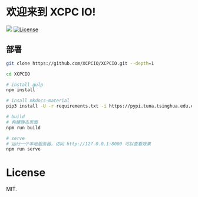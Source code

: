 
# 欢迎来到 XCPC IO!

[![](https://github.com/XCPCIO/XCPCIO/workflows/Build%20and%20Deploy/badge.svg)](https://github.com/XCPCIO/XCPCIO/blob/master/.github/workflows/build_and_deploy.yml)
[![License][license-image-mit]](https://mit-license.org/)

## 部署

```bash
git clone https://github.com/XCPCIO/XCPCIO.git --depth=1

cd XCPCIO

# install gulp
npm install

# insall mkdocs-material
pip3 install -U -r requirements.txt -i https://pypi.tuna.tsinghua.edu.cn/simple/

# build
# 构建静态页面
npm run build

# serve
# 运行一个本地服务器，访问 http://127.0.0.1:8000 可以查看效果
npm run serve

```


# License

MIT.

[license-image-mit]: https://img.shields.io/badge/license-MIT-blue.svg?labelColor=333333
